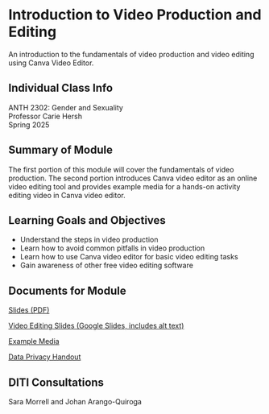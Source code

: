 <h1>Introduction to Video Production and Editing</h1>

An introduction to the fundamentals of video production and video editing using Canva Video Editor.

<h2>Individual Class Info</h2>

ANTH 2302: Gender and Sexuality
<br>
Professor Carie Hersh
<br>
Spring 2025

<h2>Summary of Module</h2>

The first portion of this module will cover the fundamentals of video production. The second portion introduces Canva video editor as an online video editing tool and provides example media for a hands-on activity editing video in Canva video editor. 

<h2>Learning Goals and Objectives</h2>

* Understand the steps in video production
* Learn how to avoid common pitfalls in video production
* Learn how to use Canva video editor for basic video editing tasks 
* Gain awareness of other free video editing software

<h2>Documents for Module</h2>

[Slides (PDF)](https://github.com/NULabNortheastern/digitalassignmentshowcase/blob/main/video-production/sp25-hersh-anth2302-video-editing/SP25-Hersh-ANTH2302-Video-Editing-Slides.pdf)

[Video Editing Slides (Google Slides, includes alt text)](https://docs.google.com/presentation/d/1hfSInbnakBKRERq1kHOYdaNb0OvqDRxismbROuMWO1U/edit?usp=sharing)

[Example Media](https://github.com/NULabNortheastern/digitalassignmentshowcase/tree/main/video-production/sp25-hersh-anth2302-video-editing/Example-Media)

[Data Privacy Handout](https://github.com/NULabNortheastern/digitalassignmentshowcase/blob/672f6915b864920a65d1617b0b48f57f7fe84295/handouts/general/Handout_%20Data%20Privacy.pdf)

<h2>DITI Consultations</h2>

Sara Morrell and Johan Arango-Quiroga
